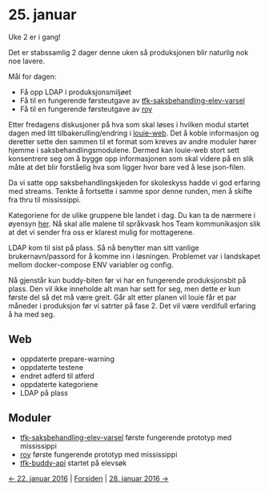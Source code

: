 # 25. januar

Uke 2 er i gang!

Det er stabssamlig 2 dager denne uken så produksjonen blir naturlig nok noe lavere.

Mål for dagen: 
- Få opp LDAP i produksjonsmiljøet
- Få til en fungerende førsteutgave av [tfk-saksbehandling-elev-varsel](https://github.com/telemark/tfk-saksbehandling-elev-varsel)
- Få til en fungerende førsteutgave av [roy](https://github.com/telemark/roy)

Etter fredagens diskusjoner på hva som skal løses i hvilken modul startet dagen med litt tilbakerulling/endring i [louie-web](https://github.com/telemark/louie-web).
Det å koble informasjon og deretter sette den sammen til et format som kreves av andre moduler hører hjemme i saksbehandlingsmodulene.
Dermed kan louie-web stort sett konsentrere seg om å bygge opp informasjonen som skal videre på en slik måte at det blir forståelig hva som ligger hvor bare ved å lese json-filen.

Da vi satte opp saksbehandlingskjeden for skoleskyss hadde vi god erfaring med streams. Tenkte å fortsette i samme spor denne runden, men å skifte fra thru til mississippi.

Kategoriene for de ulike gruppene ble landet i dag. Du kan ta de nærmere i øyensyn [her](https://github.com/telemark/louie-web/blob/master/docs/warning-categories.md). 
Nå skal alle malene til språkvask hos Team kommunikasjon slik at det vi sender fra oss er klarest mulig for mottagerene.

LDAP kom til sist på plass. Så nå benytter man sitt vanlige brukernavn/passord for å komme inn i løsningen.
Problemet var i landskapet mellom docker-compose ENV variabler og config.

Nå gjenstår kun buddy-biten før vi har en fungerende produksjonsbit på plass. 
Den vil ikke inneholde alt man har sett for seg, men dette er kun første del så det må være greit.
Går alt etter planen vil louie får et par måneder i produksjon før vi satrter på fase 2.
Det vil være verdifull erfaring å ha med seg.

## Web
- oppdaterte prepare-warning
- oppdaterte testene
- endret adferd til atferd
- oppdaterte kategoriene
- LDAP på plass

## Moduler
- [tfk-saksbehandling-elev-varsel](https://github.com/telemark/tfk-saksbehandling-elev-varsel) første fungerende prototyp med mississippi
- [roy](https://github.com/telemark/roy) første fungerende prototyp med mississippi
- [tfk-buddy-api](https://github.com/telemark/tfk-buddy-api) startet på elevsøk

[<- 22. januar 2016](2016-01-22.md)  |  [Forsiden](../index.md)  |  [28. januar 2016 ->](2016-01-28.md)